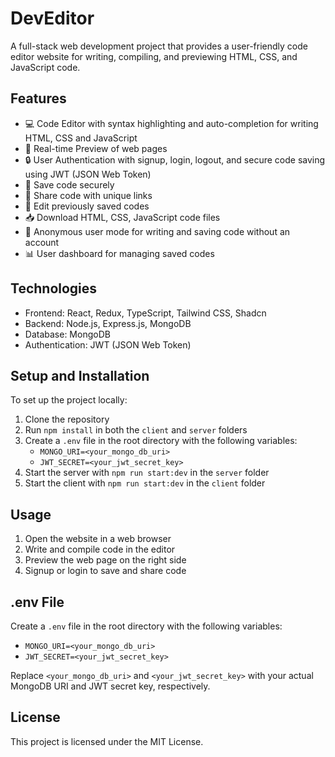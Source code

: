 # DevEditor

A full-stack web development project that provides a user-friendly code editor website for writing, compiling, and previewing HTML, CSS, and JavaScript code.

## Features

* 💻 Code Editor with syntax highlighting and auto-completion for writing HTML, CSS and JavaScript
* 🚀 Real-time Preview of web pages
* 🔒 User Authentication with signup, login, logout, and secure code saving using JWT (JSON Web Token)
* 📁 Save code securely
* 🔗 Share code with unique links
* 📝 Edit previously saved codes
* 📥 Download HTML, CSS, JavaScript code files
* 👀 Anonymous user mode for writing and saving code without an account
* 📊 User dashboard for managing saved codes

## Technologies

* Frontend: React, Redux, TypeScript, Tailwind CSS, Shadcn
* Backend: Node.js, Express.js, MongoDB
* Database: MongoDB
* Authentication: JWT (JSON Web Token)

## Setup and Installation

To set up the project locally:

1. Clone the repository
2. Run `npm install` in both the `client` and `server` folders
3. Create a `.env` file in the root directory with the following variables:
	* `MONGO_URI=<your_mongo_db_uri>`
	* `JWT_SECRET=<your_jwt_secret_key>`
4. Start the server with `npm run start:dev` in the `server` folder
5. Start the client with `npm run start:dev` in the `client` folder

## Usage

1. Open the website in a web browser
2. Write and compile code in the editor
3. Preview the web page on the right side
4. Signup or login to save and share code

## .env File

Create a `.env` file in the root directory with the following variables:

* `MONGO_URI=<your_mongo_db_uri>`
* `JWT_SECRET=<your_jwt_secret_key>`

Replace `<your_mongo_db_uri>` and `<your_jwt_secret_key>` with your actual MongoDB URI and JWT secret key, respectively.

## License

This project is licensed under the MIT License.



